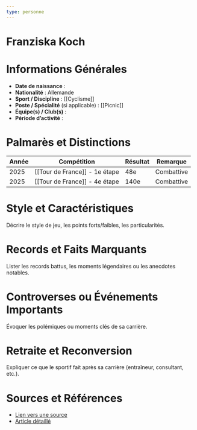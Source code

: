 ```yaml
---
type: personne
---
```


# Franziska Koch

# Informations Générales
- **Date de naissance** :  
- **Nationalité** :  Allemande
- **Sport / Discipline** :  [[Cyclisme]]
- **Poste / Spécialité** (si applicable) :  [[Picnic]]
- **Équipe(s) / Club(s)** :  
- **Période d’activité** :  

# Palmarès et Distinctions
| Année | Compétition                   | Résultat | Remarque   |
| ----- | ----------------------------- | -------- | ---------- |
| 2025  | [[Tour de France]] - 1e étape | 48e      | Combattive |
| 2025  | [[Tour de France]] - 4e étape | 140e     | Combattive |

# Style et Caractéristiques
Décrire le style de jeu, les points forts/faibles, les particularités.

# Records et Faits Marquants
Lister les records battus, les moments légendaires ou les anecdotes notables.

# Controverses ou Événements Importants
Évoquer les polémiques ou moments clés de sa carrière.

# Retraite et Reconversion
Expliquer ce que le sportif fait après sa carrière (entraîneur, consultant, etc.).

# Sources et Références
- [Lien vers une source](#)
- [Article détaillé](#)
